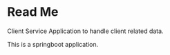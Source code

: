 # Read Me
Client Service Application to handle client related data.

This is a springboot application.

